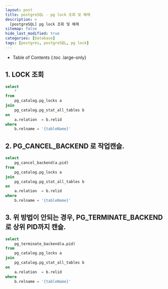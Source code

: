 ```yaml
---
layout: post
title: postgreSQL - pg lock 조회 및 해제
description: >
  [postgreSQL] pg lock 조회 및 해제
sitemap: false
hide_last_modified: true
categories: [Database]
tags: [postgres, postgreSQL, pg lock]
---
```


- Table of Contents
{:toc .large-only}

## 1. LOCK 조회

```sql
select
	*
from
	pg_catalog.pg_locks a
join
	pg_catalog.pg_stat_all_tables b
on
	a.relation  = b.relid
where
	b.relname = '{tableName}'
```

## 2. PG_CANCEL_BACKEND 로 작업캔슬.

```sql
select
	pg_cancel_backend(a.pid)
from
	pg_catalog.pg_locks a
join
	pg_catalog.pg_stat_all_tables b
on
	a.relation  = b.relid
where
	b.relname = '{tableName}'
```

## 3. 위 방법이 안되는 경우, PG_TERMINATE_BACKEND로 상위 PID까지 캔슬.

```sql
select
	pg_terminate_backend(a.pid)
from
	pg_catalog.pg_locks a
join
	pg_catalog.pg_stat_all_tables b
on
	a.relation  = b.relid
where
	b.relname = '{tableName}'
```
